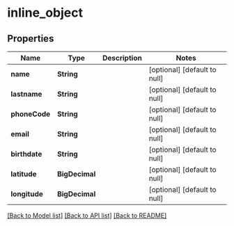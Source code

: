 # inline_object
## Properties

Name | Type | Description | Notes
------------ | ------------- | ------------- | -------------
**name** | **String** |  | [optional] [default to null]
**lastname** | **String** |  | [optional] [default to null]
**phoneCode** | **String** |  | [optional] [default to null]
**email** | **String** |  | [optional] [default to null]
**birthdate** | **String** |  | [optional] [default to null]
**latitude** | **BigDecimal** |  | [optional] [default to null]
**longitude** | **BigDecimal** |  | [optional] [default to null]

[[Back to Model list]](../README.md#documentation-for-models) [[Back to API list]](../README.md#documentation-for-api-endpoints) [[Back to README]](../README.md)

